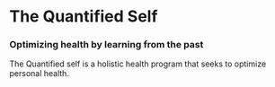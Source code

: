 # The Quantified Self 
### Optimizing health by learning from the past

The Quantified self is a holistic health program that seeks to optimize personal health. 
